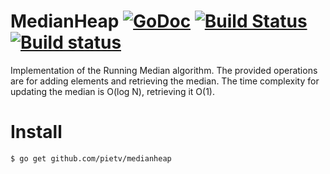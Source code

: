 MedianHeap [![GoDoc](https://godoc.org/github.com/pietv/medianheap?status.png)](https://godoc.org/github.com/pietv/medianheap) [![Build Status](https://drone.io/github.com/pietv/medianheap/status.png)](https://drone.io/github.com/pietv/medianheap/latest) [![Build status](https://ci.appveyor.com/api/projects/status/cbmoigwvylv8p1kk/branch/master?svg=true)](https://ci.appveyor.com/project/pietv/medianheap/branch/master)
==========

Implementation of the Running Median algorithm. The provided operations are for adding elements and
retrieving the median. The time complexity for updating the median is O(log N), retrieving it O(1).

Install
=======

```shell
$ go get github.com/pietv/medianheap
```

